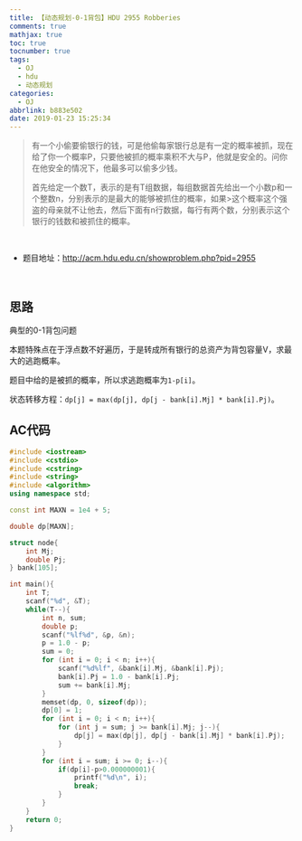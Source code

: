 ```yaml
---
title: 【动态规划-0-1背包】HDU 2955 Robberies
comments: true
mathjax: true
toc: true
tocnumber: true
tags:
  - OJ
  - hdu
  - 动态规划
categories: 
  - OJ
abbrlink: b883e502
date: 2019-01-23 15:25:34
---
```


> 有一个小偷要偷银行的钱，可是他偷每家银行总是有一定的概率被抓，现在给了你一个概率P，只要他被抓的概率乘积不大与P，他就是安全的。问你在他安全的情况下，他最多可以偷多少钱。
>
> 首先给定一个数T，表示的是有T组数据，每组数据首先给出一个小数p和一个整数n，分别表示的是最大的能够被抓住的概率，如果>这个概率这个强盗的母亲就不让他去，然后下面有n行数据，每行有两个数，分别表示这个银行的钱数和被抓住的概率。

<!-- more -->

​         

- 题目地址：http://acm.hdu.edu.cn/showproblem.php?pid=2955

​         

## 思路

典型的0-1背包问题

本题特殊点在于浮点数不好遍历，于是转成所有银行的总资产为背包容量V，求最大的逃跑概率。

题目中给的是被抓的概率，所以求逃跑概率为`1-p[i]`。

状态转移方程：`dp[j] = max(dp[j], dp[j - bank[i].Mj] * bank[i].Pj)`。





## AC代码

```c++
#include <iostream>
#include <cstdio>
#include <cstring>
#include <string>
#include <algorithm>
using namespace std;

const int MAXN = 1e4 + 5;

double dp[MAXN];

struct node{
    int Mj;
    double Pj;
} bank[105];

int main(){
    int T;
    scanf("%d", &T);
    while(T--){
        int n, sum;
        double p;
        scanf("%lf%d", &p, &n);
        p = 1.0 - p;
        sum = 0;
        for (int i = 0; i < n; i++){
            scanf("%d%lf", &bank[i].Mj, &bank[i].Pj);
            bank[i].Pj = 1.0 - bank[i].Pj;
            sum += bank[i].Mj;
        }
        memset(dp, 0, sizeof(dp));
        dp[0] = 1;
        for (int i = 0; i < n; i++){
            for (int j = sum; j >= bank[i].Mj; j--){
                dp[j] = max(dp[j], dp[j - bank[i].Mj] * bank[i].Pj);
            }
        }
        for (int i = sum; i >= 0; i--){
            if(dp[i]-p>0.000000001){
                printf("%d\n", i);
                break;
            }
        }
    }
    return 0;
}
```

